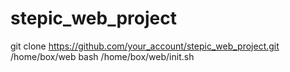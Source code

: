 # stepic_web_project
git clone https://github.com/your_account/stepic_web_project.git /home/box/web
bash /home/box/web/init.sh

